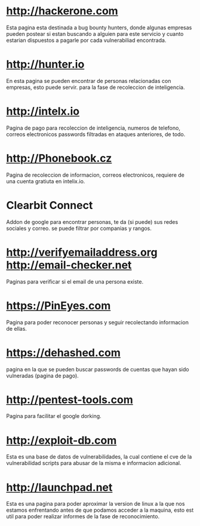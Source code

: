 # http://hackerone.com
Esta pagina esta destinada a bug bounty hunters, donde algunas empresas pueden postear si estan buscando a alguien para este servicio y cuanto estarian dispuestos a pagarle por cada vulnerabiliad encontrada.

# http://hunter.io
En esta pagina se pueden encontrar de personas relacionadas con empresas, esto puede servir.
para la fase de recoleccion de inteligencia.


# http://intelx.io
Pagina de pago para recoleccion de inteligencia, numeros de telefono, correos electronicos
passwords filtradas en ataques anteriores, de todo.

# http://Phonebook.cz
Pagina de recoleccion de informacion, correos electronicos, requiere de una cuenta gratiuta en intelix.io.

# Clearbit Connect
Addon de google para encontrar personas, te da (si puede) sus redes sociales y correo.
se puede filtrar por companias y rangos.

# http://verifyemailaddress.org http://email-checker.net
Paginas para verificar si el email de una persona existe.

# https://PinEyes.com
Pagina para poder reconocer personas y seguir recolectando informacion de ellas.

# https://dehashed.com
pagina en la que se pueden buscar passwords de cuentas que hayan sido vulneradas (pagina de pago).

# http://pentest-tools.com
Pagina para facilitar el google dorking.

# http://exploit-db.com
Esta es una base de datos de vulnerabilidades, la cual contiene el cve de la vulnerabilidad scripts para abusar de la misma e informacion adicional.

# http://launchpad.net
Esta es una pagina para poder aproximar la version de linux a la que nos estamos enfrentando antes de que podamos acceder a la maquina, esto est util para poder realizar informes de la fase de reconocimiento.
